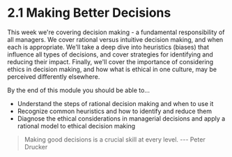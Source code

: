 # 2.1 Making Better Decisions

This week we're covering decision making - a fundamental responsibility of all managers. We cover rational versus intuitive decision making, and when each is appropriate. We'll take a deep dive into heuristics (biases) that influence all types of decisions, and cover strategies for identifying and reducing their impact. Finally, we'll cover the importance of considering ethics in decision making, and how what is ethical in one culture, may be perceived differently elsewhere.

By the end of this module you should be able to...

- Understand the steps of rational decision making and when to use it
- Recognize common heuristics and how to identify and reduce them
- Diagnose the ethical considerations in managerial decisions and apply a rational model to ethical decision making

> Making good decisions is a crucial skill at every level. --- Peter Drucker
